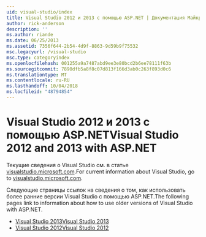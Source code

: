 ```yaml
---
uid: visual-studio/index
title: Visual Studio 2012 и 2013 с помощью ASP.NET | Документация Майкрософт
author: rick-anderson
description: ''
ms.author: riande
ms.date: 06/25/2013
ms.assetid: 7356f644-2b54-4d9f-8863-9d59b9f75532
msc.legacyurl: /visual-studio
msc.type: categoryindex
ms.openlocfilehash: 001255a9a7487abd9ee3e80bcd2b6ee78111f63b
ms.sourcegitcommit: 7890dfb5a8f8c07d813f166d3ab0c263f893d0c6
ms.translationtype: MT
ms.contentlocale: ru-RU
ms.lasthandoff: 10/04/2018
ms.locfileid: "48794854"
---
```

# <a name="visual-studio-2012-and-2013-with-aspnet"></a><span data-ttu-id="c9c4c-102">Visual Studio 2012 и 2013 с помощью ASP.NET</span><span class="sxs-lookup"><span data-stu-id="c9c4c-102">Visual Studio 2012 and 2013 with ASP.NET</span></span>

<span data-ttu-id="c9c4c-103">Текущие сведения о Visual Studio см. в статье [visualstudio.microsoft.com](https://visualstudio.microsoft.com).</span><span class="sxs-lookup"><span data-stu-id="c9c4c-103">For current information about Visual Studio, go to [visualstudio.microsoft.com](https://visualstudio.microsoft.com).</span></span>

<span data-ttu-id="c9c4c-104">Следующие страницы ссылок на сведения о том, как использовать более ранние версии Visual Studio с помощью ASP.NET.</span><span class="sxs-lookup"><span data-stu-id="c9c4c-104">The following pages link to information about how to use older versions of Visual Studio with ASP.NET.</span></span>

- [<span data-ttu-id="c9c4c-105">Visual Studio 2013</span><span class="sxs-lookup"><span data-stu-id="c9c4c-105">Visual Studio 2013</span></span>](overview/2013/index.md)
- [<span data-ttu-id="c9c4c-106">Visual Studio 2012</span><span class="sxs-lookup"><span data-stu-id="c9c4c-106">Visual Studio 2012</span></span>](overview/2012/index.md)
